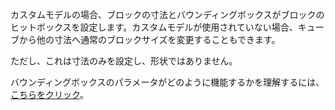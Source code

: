 カスタムモデルの場合、ブロックの寸法とバウンディングボックスがブロックのヒットボックスを設定します。カスタムモデルが使用されていない場合、キューブから他の寸法へ通常のブロックサイズを変更することもできます。

ただし、これは寸法のみを設定し、形状ではありません。

バウンディングボックスのパラメータがどのように機能するかを理解するには、[こちらをクリック](https://mcreator.net/wiki/block-dimensions-and-bonding-box)。